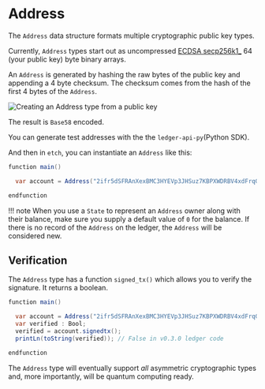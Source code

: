<h1>Address</h1> 

The `Address` data structure formats multiple cryptographic public key types.

Currently, `Address` types start out as uncompressed <a href="https://en.bitcoin.it/wiki/Secp256k1" target="_blank">ECDSA secp256k1_</a> 64 (your public key) byte binary arrays. 

An `Address` is generated by hashing the raw bytes of the public key and appending a 4 byte checksum. The checksum comes from the hash of the first 4 bytes of the `Address`.

<left>![Creating an Address type from a public key](img/address-creation.png)</left>

The result is `Base58` encoded. 

You can generate test addresses with the  the `ledger-api-py`(Python SDK).

And then in `etch`, you can instantiate an `Address` like this:

``` java
function main()

  var account = Address("2ifr5dSFRAnXexBMC3HYEVp3JHSuz7KBPXWDRBV4xdFrqGy6R9");

endfunction
```

!!! note
	When you use a `State` to represent an `Address` owner along with their balance, make sure you supply a default value of `0` for the balance. If there is no record of the `Address` on the ledger, the `Address` will be considered new. 


## Verification

The `Address` type has a function `signed_tx()` which allows you to verify the signature. It returns a boolean.

``` java
function main()

  var account = Address("2ifr5dSFRAnXexBMC3HYEVp3JHSuz7KBPXWDRBV4xdFrqGy6R9");
  var verified : Bool;
  verified = account.signedtx(); 
  printLn(toString(verified)); // False in v0.3.0 ledger code

endfunction
```

The `Address` type will eventually support *all* asymmetric cryptographic types and, more importantly, will be quantum computing ready.